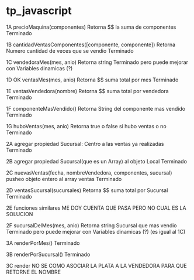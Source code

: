 # tp_javascript

1A precioMaquina(componentes)
Retorna $$ la suma de componentes 
Terminado

1B cantidadVentasComponentes([componente, componente])
Retorna Numero cantidad de veces que se vendio 
Terminado

1C vendedoraMes(mes, anio)
Retorna string
Terminado pero puede mejorar con Variables dinamicas (?)

1D OK ventasMes(mes, anio)
Retorna $$ suma total por mes
Terminado

1E ventasVendedora(nombre)
Retorna $$ suma total por vendedora
Terminado

1F componenteMasVendido()
Retorna String del componente mas vendido
Terminado

1G huboVentas(mes, anio)
Retorna true o false si hubo ventas o no
Terminado


2A agregar propiedad Sucursal: Centro a las ventas ya realizadas
Terminado

2B agregar propiedad Sucursal(que es un Array) al objeto Local
Terminado

2C nuevasVentas(fecha, nombreVendedora, componentes, sucursal) pusheo objeto entero al array ventas
Terminado

2D ventasSucursal(sucursales)
Retorna $$ suma total por Sucursal
Terminado

2E funciones similares
ME DOY CUENTA QUE PASA PERO NO CUAL ES LA SOLUCION

2F sucursalDelMes(mes, anio)
Retorna string Sucursal que mas vendio
Terminado pero puede mejorar con Variables dinamicas (?)
(es igual al 1C)


3A renderPorMes()
Terminado

3B renderPorSucursal()
Terminado

3C render
NO SE COMO ASOCIAR LA PLATA A LA VENDEDORA PARA QUE RETORNE EL NOMBRE
